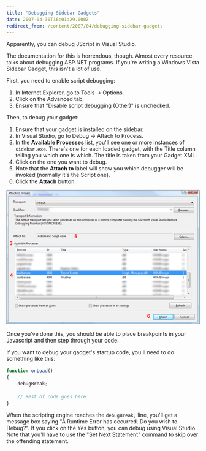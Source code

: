 ```yaml
---
title: "Debugging Sidebar Gadgets"
date: 2007-04-30T16:01:29.000Z
redirect_from: /content/2007/04/debugging-sidebar-gadgets
---
```

Apparently, you can debug JScript in Visual Studio.

The documentation for this is horrendous, though. Almost every resource talks about debugging ASP.NET programs. If you're writing a Windows Vista Sidebar Gadget, this isn't a lot of use.

First, you need to enable script debugging:

1.  In Internet Explorer, go to Tools -> Options.
2.  Click on the Advanced tab.
3.  Ensure that "Disable script debugging (Other)" is unchecked.

Then, to debug your gadget:

1.  Ensure that your gadget is installed on the sidebar.
2.  In Visual Studio, go to Debug -> Attach to Process.
3.  In the **Available Processes** list, you'll see one or more instances of `sidebar.exe`. There's one for each loaded gadget, with the Title column telling you which one is which. The title is taken from your Gadget XML.
4.  Click on the one you want to debug.
5.  Note that the **Attach to** label will show you which debugger will be invoked (normally it's the Script one).
6.  Click the **Attach** button.

![](/images/2007/2007-04-30-debugging-sidebar-gadgets/debug-sidebar.png)

Once you've done this, you should be able to place breakpoints in your Javascript and then step through your code.

If you want to debug your gadget's startup code, you'll need to do something like this:

```js
function onLoad()
{
    debugBreak;

    // Rest of code goes here
}
```

When the scripting engine reaches the `debugBreak;` line, you'll get a message box saying "A Runtime Error has occurred. Do you wish to Debug?". If you click on the Yes button, you can debug using Visual Studio. Note that you'll have to use the "Set Next Statement" command to skip over the offending statement.
